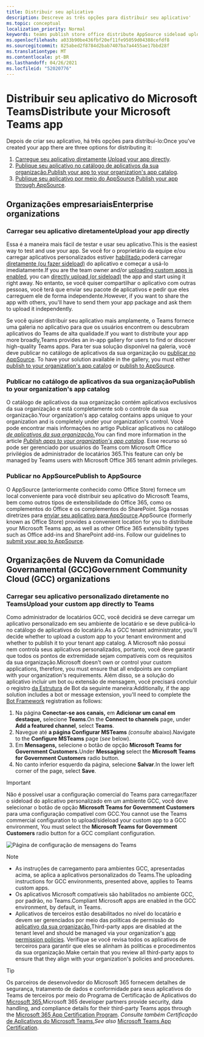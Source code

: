 ```yaml
---
title: Distribuir seu aplicativo
description: Descreve as três opções para distribuir seu aplicativo'
ms.topic: conceptual
localization_priority: Normal
keywords: teams publish store office distribute AppSource sideload upload app
ms.openlocfilehash: a033b90be436fbf20ef11fe95059d04388cefdf8
ms.sourcegitcommit: 825abed2f8784d2bab7407ba7a4455ae17bbd28f
ms.translationtype: MT
ms.contentlocale: pt-BR
ms.lasthandoff: 04/26/2021
ms.locfileid: "52020776"
---
```

# <a name="distribute-your-microsoft-teams-app"></a><span data-ttu-id="709f1-104">Distribuir seu aplicativo do Microsoft Teams</span><span class="sxs-lookup"><span data-stu-id="709f1-104">Distribute your Microsoft Teams app</span></span>

<span data-ttu-id="709f1-105">Depois de criar seu aplicativo, há três opções para distribuí-lo:</span><span class="sxs-lookup"><span data-stu-id="709f1-105">Once you've created your app there are three options for distributing it:</span></span>

1. <span data-ttu-id="709f1-106">[Carregue seu aplicativo diretamente](#upload-your-app-directly).</span><span class="sxs-lookup"><span data-stu-id="709f1-106">[Upload your app directly](#upload-your-app-directly).</span></span>
2. <span data-ttu-id="709f1-107">[Publique seu aplicativo no catálogo de aplicativos da sua organização.](#publish-to-your-organizations-app-catalog)</span><span class="sxs-lookup"><span data-stu-id="709f1-107">[Publish your app to your organization's app catalog](#publish-to-your-organizations-app-catalog).</span></span>
3. <span data-ttu-id="709f1-108">[Publique seu aplicativo por meio do AppSource](#publish-to-appsource).</span><span class="sxs-lookup"><span data-stu-id="709f1-108">[Publish your app through AppSource](#publish-to-appsource).</span></span>

## <a name="enterprise-organizations"></a><span data-ttu-id="709f1-109">Organizações empresariais</span><span class="sxs-lookup"><span data-stu-id="709f1-109">Enterprise organizations</span></span>

### <a name="upload-your-app-directly"></a><span data-ttu-id="709f1-110">Carregar seu aplicativo diretamente</span><span class="sxs-lookup"><span data-stu-id="709f1-110">Upload your app directly</span></span>

<span data-ttu-id="709f1-111">Essa é a maneira mais fácil de testar e usar seu aplicativo.</span><span class="sxs-lookup"><span data-stu-id="709f1-111">This is the easiest way to test and use your app.</span></span> <span data-ttu-id="709f1-112">Se você for o proprietário da equipe e/ou carregar aplicativos personalizados estiver [habilitado,](/microsoftteams/admin-settings)poderá carregar [diretamente (ou fazer sideload)](./apps-upload.md) do aplicativo e começar a usá-lo imediatamente.</span><span class="sxs-lookup"><span data-stu-id="709f1-112">If you are the team owner and/or [uploading custom apps is enabled](/microsoftteams/admin-settings), you can [directly upload (or sideload)](./apps-upload.md) the app and start using it right away.</span></span> <span data-ttu-id="709f1-113">No entanto, se você quiser compartilhar o aplicativo com outras pessoas, você terá que enviar seu pacote de aplicativos e pedir que eles carreguem ele de forma independente.</span><span class="sxs-lookup"><span data-stu-id="709f1-113">However, if you want to share the app with others, you'll have to send them your app package and ask them to upload it independently.</span></span>

<span data-ttu-id="709f1-114">Se você quiser distribuir seu aplicativo mais amplamente, o Teams fornece uma galeria no aplicativo para que os usuários encontrem ou descubram aplicativos do Teams de alta qualidade.</span><span class="sxs-lookup"><span data-stu-id="709f1-114">If you want to distribute your app more broadly,Teams provides an in-app gallery for users to find or discover high-quality Teams apps.</span></span> <span data-ttu-id="709f1-115">Para ter sua solução disponível na galeria, você deve publicar no catálogo de aplicativos da sua organização ou [publicar no AppSource](./appsource/publish.md). [](#publish-to-your-organizations-app-catalog)</span><span class="sxs-lookup"><span data-stu-id="709f1-115">To have your solution available in the gallery, you must either [publish to your organization's app catalog](#publish-to-your-organizations-app-catalog) or [publish to AppSource](./appsource/publish.md).</span></span>

### <a name="publish-to-your-organizations-app-catalog"></a><span data-ttu-id="709f1-116">Publicar no catálogo de aplicativos da sua organização</span><span class="sxs-lookup"><span data-stu-id="709f1-116">Publish to your organization's app catalog</span></span>

<span data-ttu-id="709f1-117">O catálogo de aplicativos da sua organização contém aplicativos exclusivos da sua organização e está completamente sob o controle da sua organização.</span><span class="sxs-lookup"><span data-stu-id="709f1-117">Your organization's app catalog contains apps unique to your organization and is completely under your organization's control.</span></span> <span data-ttu-id="709f1-118">Você pode encontrar mais informações no artigo Publicar aplicativos no catálogo [*de aplicativos da sua organização.*](/microsoftteams/tenant-apps-catalog-teams)</span><span class="sxs-lookup"><span data-stu-id="709f1-118">You can find more information in the article [*Publish apps to your organization's app catalog*](/microsoftteams/tenant-apps-catalog-teams).</span></span> <span data-ttu-id="709f1-119">Esse recurso só pode ser gerenciado por usuários do Teams com Microsoft Office privilégios de administrador de locatários 365.</span><span class="sxs-lookup"><span data-stu-id="709f1-119">This feature can only be managed by Teams users with Microsoft Office 365 tenant admin privileges.</span></span>

### <a name="publish-to-appsource"></a><span data-ttu-id="709f1-120">Publicar no AppSource</span><span class="sxs-lookup"><span data-stu-id="709f1-120">Publish to AppSource</span></span>

<span data-ttu-id="709f1-121">O AppSource (anteriormente conhecido como Office Store) fornece um local conveniente para você distribuir seu aplicativo do Microsoft Teams, bem como outros tipos de extensibilidade do Office 365, como os complementos do Office e os complementos do SharePoint. Siga nossas diretrizes para [enviar seu aplicativo para AppSource](./appsource/publish.md).</span><span class="sxs-lookup"><span data-stu-id="709f1-121">AppSource (formerly known as Office Store) provides a convenient location for you to distribute your Microsoft Teams app, as well as other Office 365 extensibility types such as Office add-ins and SharePoint add-ins. Follow our guidelines to [submit your app to AppSource](./appsource/publish.md).</span></span>

## <a name="government-community-cloud-gcc-organizations"></a><span data-ttu-id="709f1-122">Organizações de Nuvem da Comunidade Governamental (GCC)</span><span class="sxs-lookup"><span data-stu-id="709f1-122">Government Community Cloud (GCC) organizations</span></span>

### <a name="upload-your-custom-app-directly-to-teams"></a><span data-ttu-id="709f1-123">Carregar seu aplicativo personalizado diretamente no Teams</span><span class="sxs-lookup"><span data-stu-id="709f1-123">Upload your custom app directly to Teams</span></span>

 <span data-ttu-id="709f1-124">Como administrador de locatários GCC, você decidirá se deve carregar um aplicativo personalizado em seu ambiente de locatário e se deve publicá-lo no catálogo de aplicativos do locatário.</span><span class="sxs-lookup"><span data-stu-id="709f1-124">As a GCC tenant administrator, you'll decide whether to upload a custom app to your tenant environment and whether to  publish it to your tenant app catalog.</span></span> <span data-ttu-id="709f1-125">A Microsoft não possui nem controla seus aplicativos personalizados, portanto, você deve garantir que todos os pontos de extremidade sejam compatíveis com os requisitos da sua organização.</span><span class="sxs-lookup"><span data-stu-id="709f1-125">Microsoft doesn't own or control your custom applications, therefore, you must ensure that all endpoints are compliant with your organization's requirements.</span></span> <span data-ttu-id="709f1-126">Além disso, se a solução do aplicativo incluir um bot ou extensão de mensagem, você precisará concluir o registro [da Estrutura](https://dev.botframework.com/) de Bot da seguinte maneira:</span><span class="sxs-lookup"><span data-stu-id="709f1-126">Additionally, if the app solution includes a bot or message extension, you'll need to complete the [Bot Framework](https://dev.botframework.com/) registration as follows:</span></span>

1. <span data-ttu-id="709f1-127">Na página **Conectar-se aos canais,** em **Adicionar um canal em destaque,** selecione **Teams**.</span><span class="sxs-lookup"><span data-stu-id="709f1-127">On the **Connect to channels** page, under **Add a featured channel**, select **Teams**.</span></span>
1. <span data-ttu-id="709f1-128">Navegue até **a página Configurar MSTeams** *(consulte* abaixo).</span><span class="sxs-lookup"><span data-stu-id="709f1-128">Navigate to the **Configure MSTeams** page (*see* below).</span></span>
1. <span data-ttu-id="709f1-129">Em **Mensagens,** selecione o botão de opção **Microsoft Teams for Government Customers.**</span><span class="sxs-lookup"><span data-stu-id="709f1-129">Under **Messaging** select the **Microsoft Teams for Government Customers** radio button.</span></span>
1. <span data-ttu-id="709f1-130">No canto inferior esquerdo da página, selecione **Salvar**.</span><span class="sxs-lookup"><span data-stu-id="709f1-130">In the lower left corner of the page, select **Save**.</span></span>  

>[!IMPORTANT]
> <span data-ttu-id="709f1-131">Não é possível usar a configuração comercial do Teams para carregar/fazer o sideload do aplicativo personalizado em um ambiente GCC, você deve selecionar o botão de opção **Microsoft Teams for Government Customers** para uma configuração compatível com GCC.</span><span class="sxs-lookup"><span data-stu-id="709f1-131">You cannot use the Teams commercial configuration to upload/sideload your custom app to a GCC environment,  You must select the **Microsoft Teams for Government Customers** radio button for a GCC compliant configuration.</span></span>

![Página de configuração de mensagens do Teams](../../assets/images/gcc-configure.png)

> [!NOTE]
>
> * <span data-ttu-id="709f1-133">As instruções de carregamento para ambientes GCC, apresentadas acima, se aplica a aplicativos personalizados do Teams.</span><span class="sxs-lookup"><span data-stu-id="709f1-133">The uploading instructions for GCC environments, presented above, applies to Teams custom apps.</span></span> </br>
> * <span data-ttu-id="709f1-134">Os aplicativos Microsoft compatíveis são habilitados no ambiente GCC, por padrão, no Teams.</span><span class="sxs-lookup"><span data-stu-id="709f1-134">Compliant Microsoft apps are enabled in the GCC environment, by default, in Teams.</span></span>
> * <span data-ttu-id="709f1-135">Aplicativos de terceiros estão desabilitados no nível do locatário e devem ser gerenciados por meio das políticas de permissão do [aplicativo da sua organização.](/microsoftteams/teams-app-permission-policies)</span><span class="sxs-lookup"><span data-stu-id="709f1-135">Third-party apps are disabled at the tenant level and should be managed via your organization's [app permission policies](/microsoftteams/teams-app-permission-policies).</span></span> <span data-ttu-id="709f1-136">Verifique se você revisa todos os aplicativos de terceiros para garantir que eles se alinham às políticas e procedimentos da sua organização.</span><span class="sxs-lookup"><span data-stu-id="709f1-136">Make certain that you review all third-party apps to ensure that they align with your organization's policies and procedures.</span></span>

> [!TIP]
>
> <span data-ttu-id="709f1-137">Os parceiros de desenvolvedor do Microsoft 365 fornecem detalhes de segurança, tratamento de dados e conformidade para seus aplicativos do Teams de terceiros por meio do Programa de Certificação de Aplicativos do [Microsoft 365.](/microsoft-365-app-certification/overview)</span><span class="sxs-lookup"><span data-stu-id="709f1-137">Microsoft 365 developer partners provide security, data handling, and compliance details for their third-party Teams apps through the [Microsoft 365 App Certification Program](/microsoft-365-app-certification/overview).</span></span> <span data-ttu-id="709f1-138">*Consulte também Certificação* [de Aplicativos do Microsoft Teams.](/microsoftteams/platform/concepts/deploy-and-publish/appsource/post-publish/application-certification)</span><span class="sxs-lookup"><span data-stu-id="709f1-138">*See also* [Microsoft Teams App Certification](/microsoftteams/platform/concepts/deploy-and-publish/appsource/post-publish/application-certification).</span></span>
</br></br>
